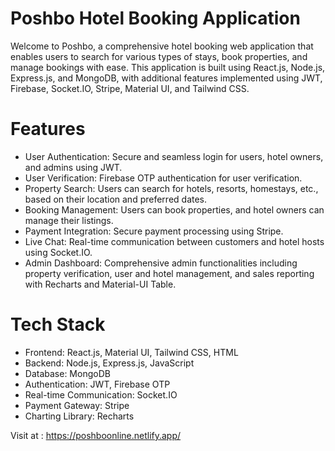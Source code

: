 # Poshbo Hotel Booking Application

Welcome to Poshbo, a comprehensive hotel booking web application that enables users to search for various types of stays, book properties, and manage bookings with ease.
This application is built using React.js, Node.js, Express.js, and MongoDB, with additional features implemented using JWT, Firebase, Socket.IO, Stripe, Material UI, and Tailwind CSS.

# Features

- User Authentication: Secure and seamless login for users, hotel owners, and admins using JWT.
- User Verification: Firebase OTP authentication for user verification.
- Property Search: Users can search for hotels, resorts, homestays, etc., based on their location and preferred dates.
- Booking Management: Users can book properties, and hotel owners can manage their listings.
- Payment Integration: Secure payment processing using Stripe.
- Live Chat: Real-time communication between customers and hotel hosts using Socket.IO.
- Admin Dashboard: Comprehensive admin functionalities including property verification, user and hotel management, and sales reporting with Recharts and Material-UI Table.

# Tech Stack

- Frontend: React.js, Material UI, Tailwind CSS, HTML
- Backend: Node.js, Express.js, JavaScript
- Database: MongoDB
- Authentication: JWT, Firebase OTP
- Real-time Communication: Socket.IO
- Payment Gateway: Stripe
- Charting Library: Recharts

Visit at : https://poshboonline.netlify.app/
